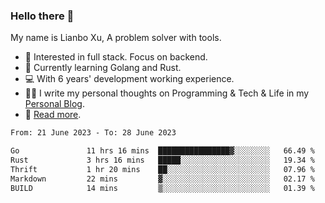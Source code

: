 ### Hello there 👋

My name is Lianbo Xu, A problem solver with tools.

- 🔭 Interested in full stack. Focus on backend.
- 🌱 Currently learning Golang and Rust.
- 💻 With 6 years' development working experience.
- ✍🏻 I write my personal thoughts on Programming & Tech & Life in my [Personal Blog](https://godruoyi.com).
- 👒 [Read more](https://godruoyi.com/posts/About-godruoyi).

<!--START_SECTION:waka-->

```txt
From: 21 June 2023 - To: 28 June 2023

Go               11 hrs 16 mins  ████████████████▓░░░░░░░░   66.49 %
Rust             3 hrs 16 mins   █████░░░░░░░░░░░░░░░░░░░░   19.34 %
Thrift           1 hr 20 mins    ██░░░░░░░░░░░░░░░░░░░░░░░   07.96 %
Markdown         22 mins         ▓░░░░░░░░░░░░░░░░░░░░░░░░   02.17 %
BUILD            14 mins         ▒░░░░░░░░░░░░░░░░░░░░░░░░   01.39 %
```

<!--END_SECTION:waka-->
